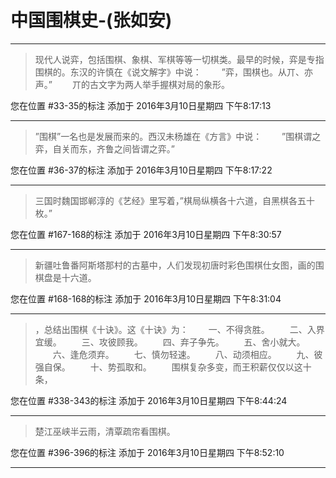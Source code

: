 # 中国围棋史-(张如安)

---

> 现代人说弈，包括围棋、象棋、军棋等等一切棋类。最早的时候，弈是专指围棋的。东汉的许慎在《说文解字》中说： 　　”弈，围棋也。从丌、亦声。” 　　丌的古文字为两人举手握棋对局的象形。

您在位置 #33-35的标注 添加于 2016年3月10日星期四 下午8:17:13

---

> ”围棋”一名也是发展而来的。西汉未杨雄在《方言》中说： 　　”围棋谓之弈，自关而东，齐鲁之间皆谓之弈。”

您在位置 #36-37的标注 添加于 2016年3月10日星期四 下午8:17:22

---

> 三国时魏国邯郸淳的《艺经》里写着，”棋局纵横各十六道，自黑棋各五十枚。”

您在位置 #167-168的标注 添加于 2016年3月10日星期四 下午8:30:57

---

> 新疆吐鲁番阿斯塔那村的古墓中，人们发现初唐时彩色围棋仕女图，画的围棋盘是十六道。

您在位置 #168-168的标注 添加于 2016年3月10日星期四 下午8:31:04

---

> ，总结出围棋《十诀》。这《十诀》为： 　　一、不得贪胜。 　　二、入界宜缓。 　　三、攻彼顾我。 　　四、弃子争先。 　　五、舍小就大。 　　六、逢危须弃。 　　七、慎勿轻速。 　　八、动须相应。 　　九、彼强自保。 　　十、势孤取和。 　　围棋复杂多变，而王积薪仅仅以这十条，

您在位置 #338-343的标注 添加于 2016年3月10日星期四 下午8:44:24

---

> 楚江巫峡半云雨，清覃疏帘看围棋。

您在位置 #396-396的标注 添加于 2016年3月10日星期四 下午8:52:10

---

